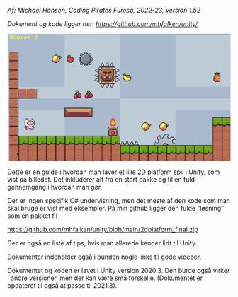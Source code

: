 *Af: Michael Hansen, Coding Pirates Furesø, 2022-23, version 1.52*

*Dokument og kode ligger her: <https://github.com/mhfalken/unity/>*

<img src="../media/image1.png"
style="width:5.32083in;height:2.98819in" />

Dette er en guide i hvordan man laver et lille 2D platform spil i Unity,
som vist på billedet. Det inkluderer alt fra en start pakke og til en
fuld gennemgang i hvordan man gør.

Der er ingen specifik C# undervisning, men det meste af den kode som man
skal bruge er vist med eksempler. På min github ligger den fulde
”løsning” som en pakket fil

<https://github.com/mhfalken/unity/blob/main/2dplatform_final.zip>

Der er også en liste af tips, hvis man allerede kender lidt til Unity.

Dokumenter indeholder også i bunden nogle links til gode videoer.

Dokumentet og koden er lavet i Unity version 2020.3. Den burde også
virker i andre versioner, men der kan være små forskelle. (Dokumentet er
opdateret til også at passe til 2021.3).
